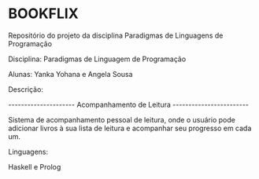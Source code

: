 # BOOKFLIX
Repositório do projeto da disciplina Paradigmas de Linguagens de Programação

Disciplina: Paradigmas de Linguagem de Programação

Alunas: Yanka Yohana e Angela Sousa
               


Descrição:

--------------------- Acompanhamento de Leitura ------------------------

Sistema de acompanhamento pessoal de leitura, onde o usuário pode adicionar livros à sua lista de leitura e acompanhar seu progresso em cada um. 


Linguagens:

Haskell e Prolog

